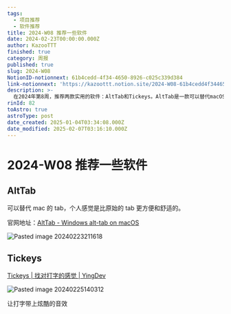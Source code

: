 ```yaml
---
tags:
  - 项目推荐
  - 软件推荐
title: 2024-W08 推荐一些软件
date: 2024-02-23T00:00:00.000Z
author: KazooTTT
finished: true
category: 周报
published: true
slug: 2024-W08
NotionID-notionnext: 61b4cedd-4f34-4650-8926-c025c339d384
link-notionnext: 'https://kazoottt.notion.site/2024-W08-61b4cedd4f3446508926c025c339d384'
description: >-
  在2024年第8周，推荐两款实用的软件：AltTab和Tickeys。AltTab是一款可以替代macOS默认切换窗口功能的软件，提供更便捷舒适的体验。Tickeys则是一款为打字添加炫酷音效的软件，让打字体验更加有趣。
rinId: 82
toAstro: true
astroType: post
date_created: 2025-01-04T03:34:08.000Z
date_modified: 2025-02-07T03:16:10.000Z
---
```


# 2024-W08 推荐一些软件

## AltTab

可以替代 mac 的 tab，个人感觉是比原始的 tab 更方便和舒适的。

官网地址：[AltTab - Windows alt-tab on macOS](https://alt-tab-macos.netlify.app/)

![Pasted image 20240223211618](https://pictures.kazoottt.top/2024/03/20240325-7864a099b4db48ca82ab17edf250943b.png)

## Tickeys

[Tickeys | 找对打字的感觉 | YingDev](https://www.yingdev.com/projects/tickeys)

![Pasted image 20240225140312](https://pictures.kazoottt.top/2024/03/20240325-b244b3ec8e2c306837993f91eebe3cfe.png)

让打字带上炫酷的音效
